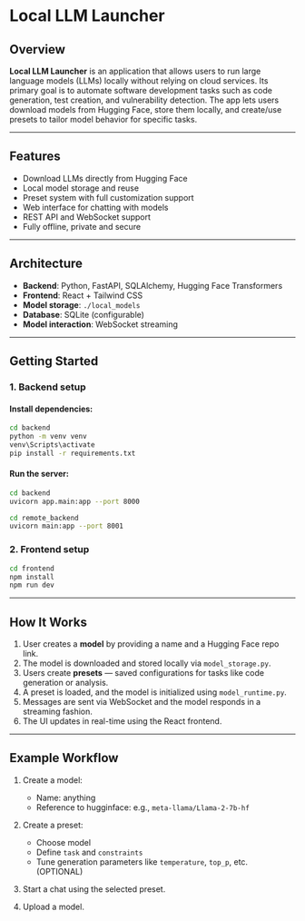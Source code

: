 # Local LLM Launcher

## Overview

**Local LLM Launcher** is an application that allows users to run large language models (LLMs) locally without relying on cloud services. Its primary goal is to automate software development tasks such as code generation, test creation, and vulnerability detection. The app lets users download models from Hugging Face, store them locally, and create/use presets to tailor model behavior for specific tasks.

---

## Features

* Download LLMs directly from Hugging Face
* Local model storage and reuse
* Preset system with full customization support
* Web interface for chatting with models
* REST API and WebSocket support
* Fully offline, private and secure

---

## Architecture

* **Backend**: Python, FastAPI, SQLAlchemy, Hugging Face Transformers
* **Frontend**: React + Tailwind CSS
* **Model storage**: `./local_models`
* **Database**: SQLite (configurable)
* **Model interaction**: WebSocket streaming

---

## Getting Started

### 1. Backend setup

#### Install dependencies:

```bash
cd backend
python -m venv venv
venv\Scripts\activate
pip install -r requirements.txt
```

#### Run the server:

```bash
cd backend
uvicorn app.main:app --port 8000
```

```bash
cd remote_backend
uvicorn main:app --port 8001
```

### 2. Frontend setup

```bash
cd frontend
npm install
npm run dev
```

---

## How It Works

1. User creates a **model** by providing a name and a Hugging Face repo link.
2. The model is downloaded and stored locally via `model_storage.py`.
3. Users create **presets** — saved configurations for tasks like code generation or analysis.
4. A preset is loaded, and the model is initialized using `model_runtime.py`.
5. Messages are sent via WebSocket and the model responds in a streaming fashion.
6. The UI updates in real-time using the React frontend.

---

## Example Workflow

1. Create a model:

   * Name: anything
   * Reference to hugginface: e.g., `meta-llama/Llama-2-7b-hf`

2. Create a preset:

   * Choose model
   * Define `task` and `constraints`
   * Tune generation parameters like `temperature`, `top_p`, etc. (OPTIONAL)

3. Start a chat using the selected preset.

4. Upload a model.


